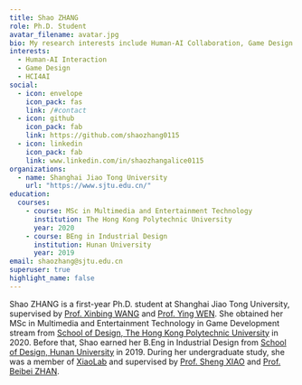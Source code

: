 ```yaml
---
title: Shao ZHANG
role: Ph.D. Student
avatar_filename: avatar.jpg
bio: My research interests include Human-AI Collaboration, Game Design and HCI4AI.
interests:
  - Human-AI Interaction
  - Game Design
  - HCI4AI
social:
  - icon: envelope
    icon_pack: fas
    link: /#contact
  - icon: github
    icon_pack: fab
    link: https://github.com/shaozhang0115
  - icon: linkedin
    icon_pack: fab
    link: www.linkedin.com/in/shaozhangalice0115
organizations:
  - name: Shanghai Jiao Tong University
    url: "https://www.sjtu.edu.cn/"
education:
  courses:
    - course: MSc in Multimedia and Entertainment Technology
      institution: The Hong Kong Polytechnic University
      year: 2020
    - course: BEng in Industrial Design
      institution: Hunan University
      year: 2019
email: shaozhang@sjtu.edu.cn
superuser: true
highlight_name: false
---
```

Shao ZHANG is a first-year Ph.D. student at Shanghai Jiao Tong University, supervised by [Prof. Xinbing WANG](https://www.cs.sjtu.edu.cn/~wang-xb/) and [Prof. Ying WEN](https://yingwen.io/). She obtained her MSc in Multimedia and Entertainment Technology in Game Development stream from [School of Design, The Hong Kong Polytechnic University](https://www.sd.polyu.edu.hk/en/) in 2020. Before that, Shao earned her B.Eng in Industrial Design from [School of Design, Hunan University](http://design.hnu.edu.cn/) in 2019. During her undergraduate study, she was a member of [XiaoLab](http://xiaolab.net/) and supervised by [Prof. Sheng XIAO](http://xiaolab.net/) and [Prof. Beibei ZHAN](http://ylsy.hnu.edu.cn/info/1209/5571.htm).
